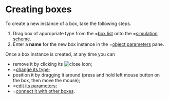 # Creating boxes

To create a new instance of a box, take the following steps.
1. Drag box of appropriate type from the =[box list](/doc#page/editorpane-box) onto the =[simulation scheme](/doc#page/editorpane-scheme).
2. Enter a **name** for the new box instance in the =[object parameters](/doc#page/editorpane-prop) pane.

Once a box instance is created, at any time you can
* remove it by clicking its ![close](/images/close.png) icon;
* =[change its type](/doc#page/editor-usage-replacebox);
* position it by dragging it around (press and hold left mouse button on the box, then move the mouse);
* =[edit its parameters](/doc#page/editor-usage-boxprop);
* =[connect it with other boxes](/doc#page/editor-usage-connect).
